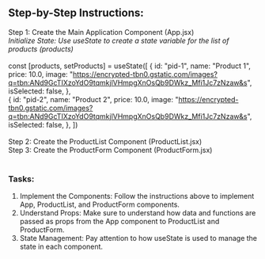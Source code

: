 ## Step-by-Step Instructions: <br>
Step 1: Create the Main Application Component (App.jsx)<br>
    _Initialize State: Use useState to create a state variable for the list of products (products)_ <br><br>
    const [products, setProducts] = useState([
        {
            id: "pid-1",
            name: "Product 1",
            price: 10.0,
            image: "https://encrypted-tbn0.gstatic.com/images?q=tbn:ANd9GcTIXzoYdO9tqmkjlVHmpgXnOsQb9DWkz_Mfi1Jc7zNzaw&s",
            isSelected: false,
        },<br>
        {
            id: "pid-2",
            name: "Product 2",
            price: 10.0,
            image: "https://encrypted-tbn0.gstatic.com/images?q=tbn:ANd9GcTIXzoYdO9tqmkjlVHmpgXnOsQb9DWkz_Mfi1Jc7zNzaw&s",
            isSelected: false,
        },
    ])<br><br>
Step 2: Create the ProductList Component (ProductList.jsx)<br>
Step 3: Create the ProductForm Component (ProductForm.jsx)<br><br>

### Tasks:<br>
1. Implement the Components: Follow the instructions above to implement App, ProductList, and ProductForm components.<br>
2. Understand Props: Make sure to understand how data and functions are passed as props from the App component to ProductList and ProductForm.<br>
3. State Management: Pay attention to how useState is used to manage the state in each component. <br>
